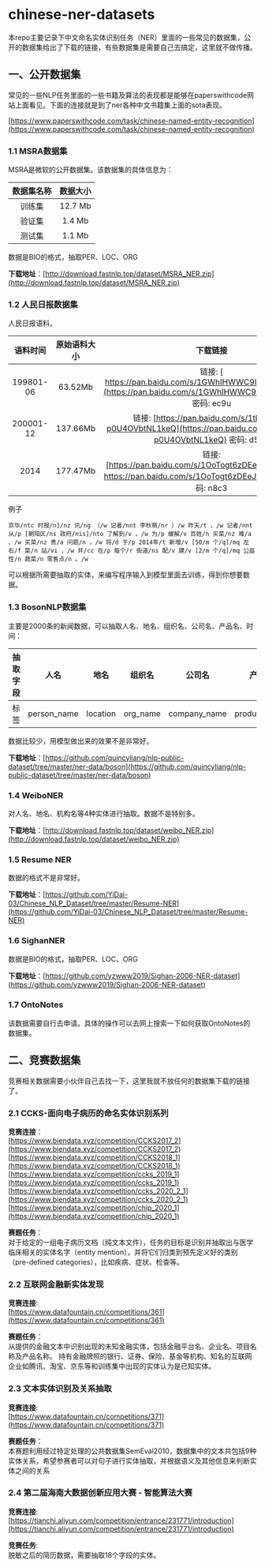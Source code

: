 # chinese-ner-datasets
本repo主要记录下中文命名实体识别任务（NER）里面的一些常见的数据集，公开的数据集给出了下载的链接，有些数据集是需要自己去搞定，这里就不做传播。

## 一、公开数据集
常见的一些NLP任务里面的一些书籍及算法的表现都是能够在paperswithcode网站上面看见。下面的连接就是到了ner各种中文书籍集上面的sota表现。

[https://www.paperswithcode.com/task/chinese-named-entity-recognition](https://www.paperswithcode.com/task/chinese-named-entity-recognition)

### 1.1 MSRA数据集
MSRA是微软的公开数据集。该数据集的具体信息为：

|数据集名称|数据大小|
|:-: | :-: | 
|训练集|12.7 Mb|
|验证集|1.4 Mb|
|测试集|1.1 Mb|

数据是BIO的格式，抽取PER、LOC、ORG


 **下载地址**：[http://download.fastnlp.top/dataset/MSRA_NER.zip](http://download.fastnlp.top/dataset/MSRA_NER.zip)
 
### 1.2 人民日报数据集

人民日报语料。

|语料时间|原始语料大小|下载链接|
|:---:|:---:|:---:|
|199801-06|63.52Mb|链接: [ https://pan.baidu.com/s/1GWhIHWWC9lKZALTDqc_ovw](https://pan.baidu.com/s/1GWhIHWWC9lKZALTDqc_ovw)  密码: ec9u|
|200001-12|137.66Mb|链接: [https://pan.baidu.com/s/1tkMLVxJ-p0U4OVbtNL1keQ](https://pan.baidu.com/s/1tkMLVxJ-p0U4OVbtNL1keQ)  密码: d519|
|2014|177.47Mb|链接: [https://pan.baidu.com/s/1OoTogt6zDEeJfimWKnb0zw]( https://pan.baidu.com/s/1OoTogt6zDEeJfimWKnb0zw)  密码: n8c3|


例子
```
京华/ntc 时报/n]/nz 讯/ng （/w 记者/nnt 李秋萌/nr ）/w 昨天/t ，/w 记者/nnt 从/p [朝阳区/ns 政府/nis]/nto 了解到/v ，/w 为/p 缓解/v 百姓/n 买菜/nz 难/a 、/w 买菜/nz 贵/a 问题/n ，/w 将/d 于/p 2014年/t 新增/v [50/m 个/q]/mq 左右/f 菜/n 站/vi ，/w 并/cc 在/p 每个/r 街道/ns 配/v 建/v [2/m 个/q]/mq 公益性/n 蔬菜/n 零售点/n 。/w
```

可以根据所需要抽取的实体，来编写程序输入到模型里面去训练，得到你想要数据。

### 1.3 BosonNLP数据集
主要是2000条的新闻数据，可以抽取人名、地名、组织名、公司名、产品名、时间：

|抽取字段|人名|地名|组织名|公司名|产品名|时间|
|:---:|:---:|:---:|:---:|:---:|:---:|:---:|
|标签|person_name|location|org_name|company_name|product_name|time|

数据比较少，用模型做出来的效果不是非常好。

 **下载地址**：[https://github.com/quincyliang/nlp-public-dataset/tree/master/ner-data/boson](https://github.com/quincyliang/nlp-public-dataset/tree/master/ner-data/boson)

### 1.4 WeiboNER

对人名、地名、机构名等4种实体进行抽取。数据不是特别多。

 **下载地址**：[http://download.fastnlp.top/dataset/weibo_NER.zip](http://download.fastnlp.top/dataset/weibo_NER.zip)

### 1.5 Resume NER
 数据的格式不是非常好。
 
 **下载地址**：[https://github.com/YiDai-03/Chinese_NLP_Dataset/tree/master/Resume-NER](https://github.com/YiDai-03/Chinese_NLP_Dataset/tree/master/Resume-NER)

### 1.6 SighanNER

数据是BIO的格式，抽取PER、LOC、ORG

**下载地址**：[https://github.com/yzwww2019/Sighan-2006-NER-dataset](https://github.com/yzwww2019/Sighan-2006-NER-dataset)

### 1.7 OntoNotes

该数据需要自行去申请。具体的操作可以去网上搜索一下如何获取OntoNotes的数据集。

## 二、竞赛数据集

竞赛相关数据需要小伙伴自己去找一下，这里我就不放任何的数据集下载的链接了。

### 2.1 CCKS-面向电子病历的命名实体识别系列
**竞赛连接**：  
[https://www.biendata.xyz/competition/CCKS2017_2](https://www.biendata.xyz/competition/CCKS2017_2)  
[https://www.biendata.xyz/competition/CCKS2018_1](https://www.biendata.xyz/competition/CCKS2018_1)    
[https://www.biendata.xyz/competition/ccks_2019_1](https://www.biendata.xyz/competition/ccks_2019_1)
[https://www.biendata.xyz/competition/ccks_2020_2_1](https://www.biendata.xyz/competition/ccks_2020_2_1)
[https://www.biendata.xyz/competition/chip_2020_1](https://www.biendata.xyz/competition/chip_2020_1)

**赛题任务**：  
对于给定的一组电子病历文档（纯文本文件），任务的目标是识别并抽取出与医学临床相关的实体名字（entity mention），并将它们归类到预先定义好的类别（pre-defined categories），比如疾病、症状、检查等。

### 2.2 互联网金融新实体发现
**竞赛连接**:  
[https://www.datafountain.cn/competitions/361](https://www.datafountain.cn/competitions/361)  

**赛题任务**：   
从提供的金融文本中识别出现的未知金融实体，包括金融平台名、企业名、项目名称及产品名称。
持有金融牌照的银行、证券、保险、基金等机构、知名的互联网企业如腾讯、淘宝、京东等和训练集中出现的实体认为是已知实体。

### 2.3 文本实体识别及关系抽取
**竞赛连接**:  
[https://www.datafountain.cn/competitions/371](https://www.datafountain.cn/competitions/371)

**赛题任务**：  
本赛题利用经过特定处理的公共数据集SemEval2010，数据集中的文本共包括9种实体关系，希望参赛者可以对句子进行实体抽取，并根据语义及其他信息来判断实体之间的关系

### 2.4 第二届海南大数据创新应用大赛 - 智能算法大赛
**竞赛连接**:  
[https://tianchi.aliyun.com/competition/entrance/231771/introduction](https://tianchi.aliyun.com/competition/entrance/231771/introduction)

**竞赛任务**:    
脱敏之后的简历数据，需要抽取18个字段的实体。